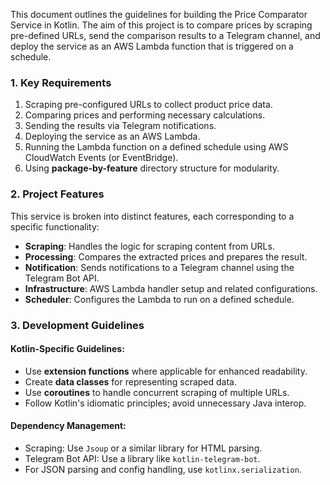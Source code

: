 This document outlines the guidelines for building the Price Comparator Service in Kotlin. The aim of this project is to compare prices by scraping pre-defined URLs, send the comparison results to a Telegram channel, and deploy the service as an AWS Lambda function that is triggered on a schedule.
### **1. Key Requirements**
1. Scraping pre-configured URLs to collect product price data.
2. Comparing prices and performing necessary calculations.
3. Sending the results via Telegram notifications.
4. Deploying the service as an AWS Lambda.
5. Running the Lambda function on a defined schedule using AWS CloudWatch Events (or EventBridge).
6. Using **package-by-feature** directory structure for modularity.

### **2. Project Features**
This service is broken into distinct features, each corresponding to a specific functionality:
- **Scraping**: Handles the logic for scraping content from URLs.
- **Processing**: Compares the extracted prices and prepares the result.
- **Notification**: Sends notifications to a Telegram channel using the Telegram Bot API.
- **Infrastructure**: AWS Lambda handler setup and related configurations.
- **Scheduler**: Configures the Lambda to run on a defined schedule.

### **3. Development Guidelines**
#### Kotlin-Specific Guidelines:
- Use **extension functions** where applicable for enhanced readability.
- Create **data classes** for representing scraped data.
- Use **coroutines** to handle concurrent scraping of multiple URLs.
- Follow Kotlin's idiomatic principles; avoid unnecessary Java interop.

#### Dependency Management:
- Scraping: Use `Jsoup` or a similar library for HTML parsing.
- Telegram Bot API: Use a library like `kotlin-telegram-bot`.
- For JSON parsing and config handling, use `kotlinx.serialization`.

